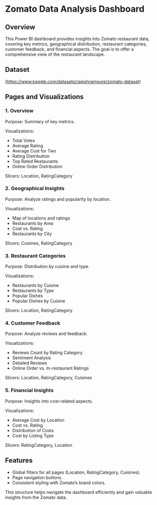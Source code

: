 # Zomato Data Analysis Dashboard

## Overview
This Power BI dashboard provides insights into Zomato restaurant data, covering key metrics, geographical distribution, restaurant categories, customer feedback, and financial aspects. The goal is to offer a comprehensive view of the restaurant landscape.

## Dataset
(https://www.kaggle.com/datasets/rajeshrampure/zomato-dataset)

## Pages and Visualizations

### 1. Overview
Purpose: Summary of key metrics.

Visualizations:
- Total Votes
- Average Rating
- Average Cost for Two
- Rating Distribution
- Top Rated Restaurants
- Online Order Distribution

Slicers: Location, RatingCategory

### 2. Geographical Insights
Purpose: Analyze ratings and popularity by location.

Visualizations:
- Map of locations and ratings
- Restaurants by Area
- Cost vs. Rating
- Restaurants by City

Slicers: Cuisines, RatingCategory

### 3. Restaurant Categories
Purpose: Distribution by cuisine and type.

Visualizations:
- Restaurants by Cuisine
- Restaurants by Type
- Popular Dishes
- Popular Dishes by Cuisine

Slicers: Location, RatingCategory

### 4. Customer Feedback
Purpose: Analyze reviews and feedback.

Visualizations:
- Reviews Count by Rating Category
- Sentiment Analysis
- Detailed Reviews
- Online Order vs. In-restaurant Ratings

Slicers: Location, RatingCategory, Cuisines

### 5. Financial Insights
Purpose: Insights into cost-related aspects.

Visualizations:
- Average Cost by Location
- Cost vs. Rating
- Distribution of Costs
- Cost by Listing Type

Slicers: RatingCategory, Location

## Features
- Global filters for all pages (Location, RatingCategory, Cuisines).
- Page navigation buttons.
- Consistent styling with Zomato’s brand colors.


This structure helps navigate the dashboard efficiently and gain valuable insights from the Zomato data.
